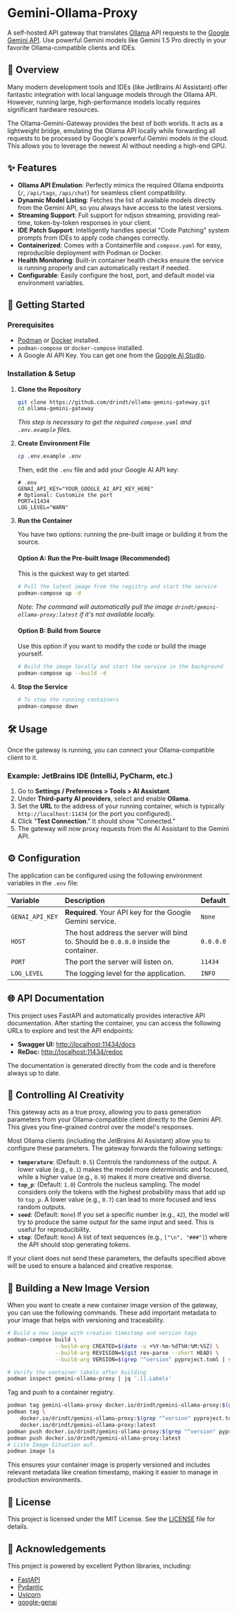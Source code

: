 # Gemini-Ollama-Proxy

A self-hosted API gateway that translates [Ollama](https://ollama.com/) API requests to the
[Google Gemini API](https://ai.google.dev/gemini-api). Use powerful Gemini models like Gemini 1.5 Pro directly in your
favorite Ollama-compatible clients and IDEs.

## 🌟 Overview

Many modern development tools and IDEs (like JetBrains AI Assistant) offer fantastic integration with local language
models through the Ollama API. However, running large, high-performance models locally requires significant hardware
resources.

The Ollama-Gemini-Gateway provides the best of both worlds. It acts as a lightweight bridge, emulating the Ollama API
locally while forwarding all requests to be processed by Google's powerful Gemini models in the cloud. This allows you
to leverage the newest AI without needing a high-end GPU.

## ✨ Features

* **Ollama API Emulation**: Perfectly mimics the required Ollama endpoints (`/`, `/api/tags`, `/api/chat`) for seamless
  client compatibility.
* **Dynamic Model Listing**: Fetches the list of available models directly from the Gemini API, so you always have
  access to the latest versions.
* **Streaming Support**: Full support for ndjson streaming, providing real-time, token-by-token responses in your
  client.
* **IDE Patch Support**: Intelligently handles special "Code Patching" system prompts from IDEs to apply code changes
  correctly.
* **Containerized**: Comes with a Containerfile and `compose.yaml` for easy, reproducible deployment with Podman or
  Docker.
* **Health Monitoring**: Built-in container health checks ensure the service is running properly and can automatically
  restart if needed.
* **Configurable**: Easily configure the host, port, and default model via environment variables.

## 🚀 Getting Started

### Prerequisites

* [Podman](https://podman.io/) or [Docker](https://www.docker.com/) installed.
* `podman-compose` or `docker-compose` installed.
* A Google AI API Key. You can get one from the [Google AI Studio](https://aistudio.google.com/app/apikey).

### Installation & Setup

1. **Clone the Repository**
   ```bash
   git clone https://github.com/drindt/ollama-gemini-gateway.git
   cd ollama-gemini-gateway
   ```
   *This step is necessary to get the required `compose.yaml` and `.env.example` files.*

2. **Create Environment File**
    ```bash
    cp .env.example .env
    ```
   Then, edit the `.env` file and add your Google AI API key:
    ```dotenv
    # .env
    GENAI_API_KEY="YOUR_GOOGLE_AI_API_KEY_HERE"
    # Optional: Customize the port
    PORT=11434
    LOG_LEVEL="WARN"
    ```

3. **Run the Container**

   You have two options: running the pre-built image or building it from the source.

   #### Option A: Run the Pre-built Image (Recommended)

   This is the quickest way to get started.

    ```bash
    # Pull the latest image from the registry and start the service
    podman-compose up -d
    ```

   *Note: The command will automatically pull the image `drindt/gemini-ollama-proxy:latest` if it's not available
   locally.*

   #### Option B: Build from Source

   Use this option if you want to modify the code or build the image yourself.

    ```bash
    # Build the image locally and start the service in the background
    podman-compose up --build -d
    ```

4. **Stop the Service**
    ```bash
    # To stop the running containers
    podman-compose down
    ```

## 🛠️ Usage

Once the gateway is running, you can connect your Ollama-compatible client to it.

### Example: JetBrains IDE (IntelliJ, PyCharm, etc.)

1. Go to **Settings / Preferences > Tools > AI Assistant**.
2. Under **Third-party AI providers**, select and enable **Ollama**.
3. Set the **URL** to the address of your running container, which is typically `http://localhost:11434` (or the port
   you configured).
4. Click "**Test Connection**." It should show "Connected."
5. The gateway will now proxy requests from the AI Assistant to the Gemini API.

## ⚙️ Configuration

The application can be configured using the following environment variables in the `.env` file:

| Variable        | Description                                                                         | Default   |
|:----------------|:------------------------------------------------------------------------------------|:----------|
| `GENAI_API_KEY` | **Required**. Your API key for the Google Gemini service.                           | `None`    |
| `HOST`          | The host address the server will bind to. Should be `0.0.0.0` inside the container. | `0.0.0.0` |
| `PORT`          | The port the server will listen on.                                                 | `11434`   |
| `LOG_LEVEL`     | The logging level for the application.                                              | `INFO`    |

## 🌐 API Documentation

This project uses FastAPI and automatically provides interactive API documentation. After starting the
container, you can access the following URLs to explore and test the API endpoints:

* **Swagger UI:** [http://localhost:11434/docs](http://localhost:11434/docs)
* **ReDoc:** [http://localhost:11434/redoc](http://localhost:11434/redoc)

The documentation is generated directly from the code and is therefore always up to date.

## 🧠 Controlling AI Creativity

This gateway acts as a true proxy, allowing you to pass generation parameters from your Ollama-compatible client
directly to the Gemini API. This gives you fine-grained control over the model's responses.

Most Ollama clients (including the JetBrains AI Assistant) allow you to configure these parameters. The gateway forwards
the following settings:

* **`temperature`**: (Default: `0.5`) Controls the randomness of the output. A lower value (e.g., `0.1`) makes the
  model more deterministic and focused, while a higher value (e.g., `0.9`) makes it more creative and diverse.
* **`top_p`**: (Default: `1.0`) Controls the nucleus sampling. The model considers only the tokens with the highest
  probability mass that add up to `top_p`. A lower value (e.g., `0.7`) can lead to more focused and less random
  outputs.
* **`seed`**: (Default: `None`) If you set a specific number (e.g., `42`), the model will try to produce the same
  output for the same input and seed. This is useful for reproducibility.
* **`stop`**: (Default: `None`) A list of text sequences (e.g., `["\n", "###"]`) where the API should stop generating
  tokens.

If your client does not send these parameters, the defaults specified above will be used to ensure a balanced and
creative response.

## 🔄 Building a New Image Version

When you want to create a new container image version of the gateway, you can use the following commands. These add
important metadata to your image that helps with versioning and traceability.

```bash
# Build a new image with creation timestamp and version tags
podman-compose build \
               --build-arg CREATED=$(date -u +%Y-%m-%dT%H:%M:%SZ) \
               --build-arg REVISION=$(git rev-parse --short HEAD) \
               --build-arg VERSION=$(grep "^version" pyproject.toml | sed -e 's/version = //' -e 's/"//g')

# Verify the container labels after building
podman inspect gemini-ollama-proxy | jq '.[].Labels'
```

Tag and push to a container registry.

```bash
podman tag gemini-ollama-proxy docker.io/drindt/gemini-ollama-proxy:$(grep "^version" pyproject.toml | sed -e 's/version = //' -e 's/"//g')
podman tag \
    docker.io/drindt/gemini-ollama-proxy:$(grep "^version" pyproject.toml | sed -e 's/version = //' -e 's/"//g') \
    docker.io/drindt/gemini-ollama-proxy:latest
podman push docker.io/drindt/gemini-ollama-proxy:$(grep "^version" pyproject.toml | sed -e 's/version = //' -e 's/"//g')
podman push docker.io/drindt/gemini-ollama-proxy:latest
# Liste Image Situation auf.
podman image ls
```

This ensures your container image is properly versioned and includes relevant metadata like creation timestamp, making
it easier to manage in production environments.

## 📜 License

This project is licensed under the MIT License. See the [LICENSE](LICENSE.md) file for details.

## 🙏 Acknowledgements

This project is powered by excellent Python libraries, including:

* [FastAPI](https://fastapi.tiangolo.com/)
* [Pydantic](https://docs.pydantic.dev/)
* [Uvicorn](https://www.uvicorn.org/)
* [google-genai](https://github.com/google/generative-ai-python)
